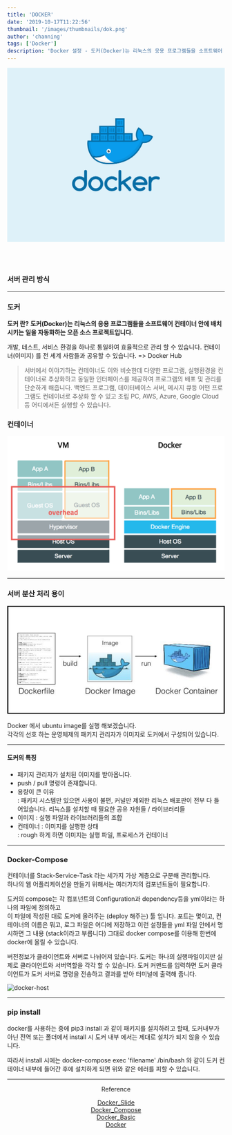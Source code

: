 ```yaml
---
title: 'DOCKER'
date: '2019-10-17T11:22:56'
thumbnail: '/images/thumbnails/dok.png'
author: 'channing'
tags: ['Docker']
description: 'Docker 설정 - 도커(Docker)는 리눅스의 응용 프로그램들을 소프트웨어 컨테이너 안에 배치시키는 일을 자동화하는 오픈 소스 프로젝트입니다.'
---
```


![doc](./dok.png)

<br>
<br>

### 서버 관리 방식

---

### 도커

<b>도커 란?</b>
**도커(Docker)는 리눅스의 응용 프로그램들을 소프트웨어 컨테이너 안에 배치시키는 일을 자동화하는 오픈 소스 프로젝트입니다.**

개발, 테스트, 서비스 환경을 하나로 통일하여 효율적으로 관리 할 수 있습니다.
컨테이너(이미지) 를 전 세계 사람들과 공유할 수 있습니다. => Docker Hub

> 서버에서 이야기하는 컨테이너도 이와 비슷한데 다양한 프로그램, 실행환경을 컨테이너로 추상화하고 동일한 인터페이스를 제공하여 프로그램의 배포 및 관리를 단순하게 해줍니다.
> 백엔드 프로그램, 데이터베이스 서버, 메시지 큐등 어떤 프로그램도 컨테이너로 추상화 할 수 있고 조립 PC, AWS, Azure, Google Cloud 등 어디에서든 실행할 수 있습니다.

### 컨테이너

![Docker](./docker.png)

---

### 서버 분산 처리 용이

![Docker-flow](./docker-flow.png)

Docker 에서 ubuntu image를 실행 해보겠습니다.<br>
각각의 선호 하는 운영체제의 패키지 관리자가 이미지로 도커에서 구성되어 있습니다.

---

#### 도커의 특징

- 패키지 관리자가 설치된 이미지를 받아옵니다.
- push / pull 명령이 존재합니다.
- 용량이 큰 이유 <br>
  : 패키지 시스템만 있으면 사용이 불편, 커널만 제외한 리눅스 배포판이 전부 다 들어있습니다. 리눅스를 설치할 때 필요한 공유 자원들 / 라이브러리들
- 이미지 : 실행 파일과 라이브러리들의 조합
- 컨테이너 : 이미지를 실행한 상태 <br>
  : rough 하게 하면 이미지는 실행 파일, 프로세스가 컨테이너

<!-- ### 도커세팅

</center>

> 먼저 설치한 Docker Version을 확인합니다

<img width="500" alt="스크린샷 2019-09-16 오후 10 29 51" src="https://user-images.githubusercontent.com/48753593/64963450-3d064c00-d8d4-11e9-992c-2bbfd368c58f.png">

> 현재 갖고있는 images를 확인합니다 [ 원래는 hello-world 만이 예시로 담겨 있습니다. ]

<img width="547" alt="스크린샷 2019-09-16 오후 10 32 55" src="https://user-images.githubusercontent.com/48753593/64963453-3d9ee280-d8d4-11e9-85a1-c6c65cd3e320.png">

> docker pull ubuntu:14.04

- ubuntu 운영체제 통째로 가져오는 것이 아닌 패키지 매니저만 가져오는 과정입니다.
- 용량은 docker images 로 확인이 가능합니다.<br>
- 여러가지 라이브러리가 들어있습니다. [ 기본적으로 포함 되어 있습니다. ]<br>
- 용량이 큰게 싫다면 이미지를 직접 구성할 수 있습니다.

<img width="591" alt="스크린샷 2019-09-16 오후 10 34 44" src="https://user-images.githubusercontent.com/48753593/64963455-3d9ee280-d8d4-11e9-9fc1-a84863afe6d7.png">

> ubuntu: 14.04 버전이 추가된 것을 알 수 있습니다.

<img width="579" alt="스크린샷 2019-09-16 오후 10 35 31" src="https://user-images.githubusercontent.com/48753593/64963458-3d9ee280-d8d4-11e9-9358-fbc8264cc10b.png">

> docker run -it ubuntu:14.04 /bin/bash

- /bin/bash 는 우분투 안 실행파일 이며 위와 같이 명령어를 입력하면 안으로 들어갑니다.<br>
- /bin/bash 를 붙여야하는 이유: 실행할 메인 실행파일을 지정해주어야 합니다. <br>
- 컨테이너 안에 있는 실행파일을 실행해야 컨테이너가 유지가 됩니다.

<img width="461" alt="스크린샷 2019-09-16 오후 10 43 31" src="https://user-images.githubusercontent.com/48753593/64963452-3d9ee280-d8d4-11e9-98c6-2fba93467a86.png">

> 새로운 운영체제에 들어간 상태 [ docker 로 생성한 가상 환경 ]

리눅스의 기본적인 디렉토리 <br>
[ i 는 Interactive 사용자가 입출력을 할 수 있는 상태 | t 는 가상 터미널 환경을 emulation 하겠다 는 의미 입니다. ]
<img width="678" alt="스크린샷 2019-09-16 오후 10 44 13" src="https://user-images.githubusercontent.com/48753593/64963456-3d9ee280-d8d4-11e9-8a54-9368007f30e2.png">

> /bin/bash 실행여부를 확인 합니다.

<img width="344" alt="스크린샷 2019-09-16 오후 10 45 35" src="https://user-images.githubusercontent.com/48753593/64963459-3d9ee280-d8d4-11e9-93b2-c0dc124a15c6.png">

> 다른 사용자들이 만든 image를 확인할 수 도 있습니다

<img width="698" alt="스크린샷 2019-09-16 오후 10 36 38" src="https://user-images.githubusercontent.com/48753593/64963451-3d064c00-d8d4-11e9-8960-87315a222b29.png">

> 운영체제 (여기선 ubuntu) 내에서 apt-get update 를 먼저 실행합니다.

<img width="520" alt="스크린샷 2019-09-16 오후 10 46 37" src="https://user-images.githubusercontent.com/48753593/64963460-3e377900-d8d4-11e9-8976-8c70bf225724.png">

> docker에서 생성한 운영체제(가상 머신) 에 git을 설치합니다.<br>
> apt-get install git

<img width="487" alt="스크린샷 2019-09-16 오후 10 48 08" src="https://user-images.githubusercontent.com/48753593/64963463-3e377900-d8d4-11e9-9440-52c28e020ef2.png">

<hr /> -->

---

### Docker-Compose

컨테이너를 Stack-Service-Task 라는 세가지 가상 계층으로 구분해 관리합니다. <br>
하나의 웹 어플리케이션을 만들기 위해서는 여러가지의 컴포넌트들이 필요합니다. <br>

도커의 compose는 각 컴포넌트의 Configuration과 dependency등을 yml이라는 하나의 파일에 정의하고<br>
이 파일에 작성된 대로 도커에 올려주는 (deploy 해주는) 툴 입니다. 포트는 몇이고, 컨테이너의 이름은 뭐고, 로그 파일은 어디에 저장하고 이런 설정들을 yml 파일 안에서 명시하면 그 내용 (stack이라고 부릅니다) 그대로 docker compose를 이용해 한번에 docker에 올릴 수 있습니다.

버전정보가 클라이언트와 서버로 나뉘어져 있습니다. 도커는 하나의 실행파일이지만 실제로 클라이언트와 서버역할을 각각 할 수 있습니다. 도커 커맨드를 입력하면 도커 클라이언트가 도커 서버로 명령을 전송하고 결과를 받아 터미널에 출력해 줍니다.

![docker-host](https://user-images.githubusercontent.com/48753593/64958176-71c0d600-d8c9-11e9-84cf-63edb4a367ff.png)

---

### pip install

docker를 사용하는 중에 pip3 install 과 같이 패키지를 설치하려고 할때, 도커내부가 아닌 전역 또는 폴더에서 install 시 도커 내부 에서는 제대로 설치가 되지 않을 수 있습니다.

따라서 install 시에는 docker-compose exec 'filename' /bin/bash 와 같이 도커 컨테이너 내부에 들어간 후에 설치하게 되면 위와 같은 에러를 피할 수 있습니다.

---

<center>

Reference <br>

[Docker_Slide](https://www.slideshare.net/pyrasis/docker-fordummies-44424016)<br>
[Docker_Compose](http://raccoonyy.github.io/docker-usages-for-dev-environment-setup/)<br>
[Docker_Basic](https://subicura.com/2017/01/19/docker-guide-for-beginners-1.html)<br>
[Docker](https://aws.amazon.com/ko/docker/) <br>

</center>
